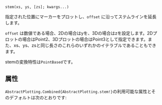 ```
stem(xs, ys, [zs]; kwargs...)
```

指定された位置にマーカーをプロットし、`offset` に沿ってステムラインを延長します。

`offset` は数値である場合、2Dの場合はyを、3Dの場合はzを設定します。2Dプロットの場合はPoint2、3Dプロットの場合はPoint3として指定できます。また、xs、ys、zsと同じ長さのこれらのいずれかのイテラブルであることもできます。

stemの変換特性は`PointBased`です。

## 属性

`AbstractPlotting.Combined{AbstractPlotting.stem!}`の利用可能な属性とそのデフォルトは次のとおりです: 

```

```
